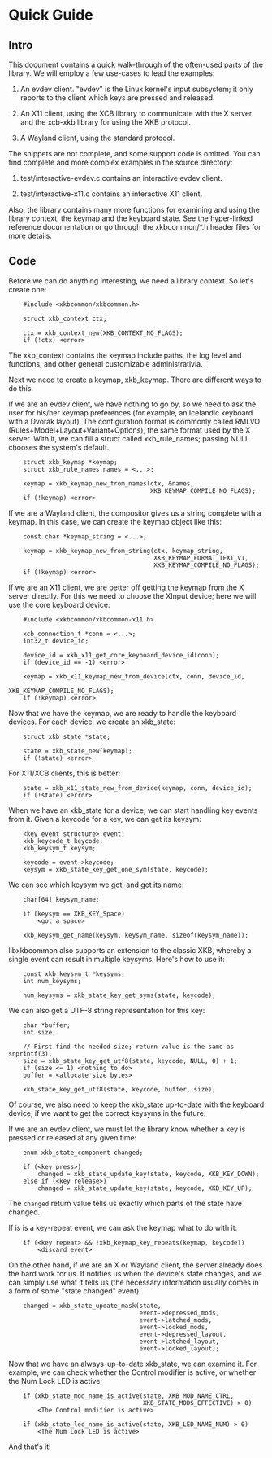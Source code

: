 # Quick Guide

## Intro

This document contains a quick walk-through of the often-used parts of
the library. We will employ a few use-cases to lead the examples:

1. An evdev client. "evdev" is the Linux kernel's input subsystem; it
   only reports to the client which keys are pressed and released.

2. An X11 client, using the XCB library to communicate with the X
   server and the xcb-xkb library for using the XKB protocol.

3. A Wayland client, using the standard protocol.

The snippets are not complete, and some support code is omitted. You
can find complete and more complex examples in the source directory:

1. test/interactive-evdev.c contains an interactive evdev client.

2. test/interactive-x11.c contains an interactive X11 client.

Also, the library contains many more functions for examining and using
the library context, the keymap and the keyboard state. See the
hyper-linked reference documentation or go through the xkbcommon/*.h
header files for more details.

## Code

Before we can do anything interesting, we need a library context. So
let's create one:

~~~{.c}
    #include <xkbcommon/xkbcommon.h>

    struct xkb_context ctx;

    ctx = xkb_context_new(XKB_CONTEXT_NO_FLAGS);
    if (!ctx) <error>
~~~

The xkb_context contains the keymap include paths, the log level and
functions, and other general customizable administrativia.

Next we need to create a keymap, xkb_keymap. There are different ways to
do this.

If we are an evdev client, we have nothing to go by, so we need to ask
the user for his/her keymap preferences (for example, an Icelandic
keyboard with a Dvorak layout). The configuration format is commonly
called RMLVO (Rules+Model+Layout+Variant+Options), the same format used
by the X server. With it, we can fill a struct called xkb_rule_names;
passing NULL chooses the system's default.

~~~{.c}
    struct xkb_keymap *keymap;
    struct xkb_rule_names names = <...>;

    keymap = xkb_keymap_new_from_names(ctx, &names,
                                       XKB_KEYMAP_COMPILE_NO_FLAGS);
    if (!keymap) <error>
~~~

If we are a Wayland client, the compositor gives us a string complete
with a keymap. In this case, we can create the keymap object like this:

~~~{.c}
    const char *keymap_string = <...>;

    keymap = xkb_keymap_new_from_string(ctx, keymap_string,
                                        XKB_KEYMAP_FORMAT_TEXT_V1,
                                        XKB_KEYMAP_COMPILE_NO_FLAGS);
    if (!keymap) <error>
~~~

If we are an X11 client, we are better off getting the keymap from the
X server directly. For this we need to choose the XInput device; here
we will use the core keyboard device:

~~~{.c}
    #include <xkbcommon/xkbcommon-x11.h>

    xcb_connection_t *conn = <...>;
    int32_t device_id;

    device_id = xkb_x11_get_core_keyboard_device_id(conn);
    if (device_id == -1) <error>

    keymap = xkb_x11_keymap_new_from_device(ctx, conn, device_id,
                                            XKB_KEYMAP_COMPILE_NO_FLAGS);
    if (!keymap) <error>
~~~

Now that we have the keymap, we are ready to handle the keyboard devices.
For each device, we create an xkb_state:

~~~{.c}
    struct xkb_state *state;

    state = xkb_state_new(keymap);
    if (!state) <error>
~~~

For X11/XCB clients, this is better:

~~~{.c}
    state = xkb_x11_state_new_from_device(keymap, conn, device_id);
    if (!state) <error>
~~~

When we have an xkb_state for a device, we can start handling key events
from it.  Given a keycode for a key, we can get its keysym:

~~~{.c}
    <key event structure> event;
    xkb_keycode_t keycode;
    xkb_keysym_t keysym;

    keycode = event->keycode;
    keysym = xkb_state_key_get_one_sym(state, keycode);
~~~

We can see which keysym we got, and get its name:

~~~{.c}
    char[64] keysym_name;

    if (keysym == XKB_KEY_Space)
        <got a space>

    xkb_keysym_get_name(keysym, keysym_name, sizeof(keysym_name));
~~~

libxkbcommon also supports an extension to the classic XKB, whereby a
single event can result in multiple keysyms. Here's how to use it:

~~~{.c}
    const xkb_keysym_t *keysyms;
    int num_keysyms;

    num_keysyms = xkb_state_key_get_syms(state, keycode);
~~~

We can also get a UTF-8 string representation for this key:

~~~{.c}
    char *buffer;
    int size;

    // First find the needed size; return value is the same as snprintf(3).
    size = xkb_state_key_get_utf8(state, keycode, NULL, 0) + 1;
    if (size <= 1) <nothing to do>
    buffer = <allocate size bytes>

    xkb_state_key_get_utf8(state, keycode, buffer, size);
~~~

Of course, we also need to keep the xkb_state up-to-date with the
keyboard device, if we want to get the correct keysyms in the future.

If we are an evdev client, we must let the library know whether a key
is pressed or released at any given time:

~~~{.c}
    enum xkb_state_component changed;

    if (<key press>)
        changed = xkb_state_update_key(state, keycode, XKB_KEY_DOWN);
    else if (<key release>)
        changed = xkb_state_update_key(state, keycode, XKB_KEY_UP);
~~~

The `changed` return value tells us exactly which parts of the state
have changed.

If is is a key-repeat event, we can ask the keymap what to do with it:

~~~{.c}
    if (<key repeat> && !xkb_keymap_key_repeats(keymap, keycode))
        <discard event>
~~~

On the other hand, if we are an X or Wayland client, the server already
does the hard work for us. It notifies us when the device's state
changes, and we can simply use what it tells us (the necessary
information usually comes in a form of some "state changed" event):

~~~{.c}
    changed = xkb_state_update_mask(state,
                                    event->depressed_mods,
                                    event->latched_mods,
                                    event->locked_mods,
                                    event->depressed_layout,
                                    event->latched_layout,
                                    event->locked_layout);
~~~

Now that we have an always-up-to-date xkb_state, we can examine it.
For example, we can check whether the Control modifier is active, or
whether the Num Lock LED is active:

~~~{.c}
    if (xkb_state_mod_name_is_active(state, XKB_MOD_NAME_CTRL,
                                     XKB_STATE_MODS_EFFECTIVE) > 0)
        <The Control modifier is active>

    if (xkb_state_led_name_is_active(state, XKB_LED_NAME_NUM) > 0)
        <The Num Lock LED is active>
~~~

And that's it!
